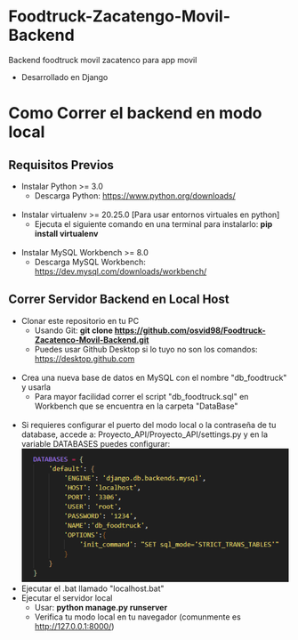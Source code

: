 # Foodtruck-Zacatengo-Movil-Backend
Backend foodtruck movil zacatenco para app movil
- Desarrollado en Django


# Como Correr el backend en modo local

## Requisitos Previos
- Instalar Python >= 3.0
    - Descarga Python: https://www.python.org/downloads/
  <br>
- Instalar virtualenv >= 20.25.0 [Para usar entornos virtuales en python]
    - Ejecuta el siguiente comando en una terminal para instalarlo: **pip install virtualenv**
  <br>
- Instalar MySQL Workbench >= 8.0
    - Descarga MySQL Workbench: https://dev.mysql.com/downloads/workbench/


## Correr Servidor Backend en Local Host
- Clonar este repositorio en tu PC
    - Usando Git: **git clone https://github.com/osvid98/Foodtruck-Zacatenco-Movil-Backend.git**
    - Puedes usar Github Desktop si lo tuyo no son los comandos: https://desktop.github.com
  <br>
- Crea una nueva base de datos en MySQL con el nombre "db_foodtruck" y usarla
   - Para mayor facilidad correr el script "db_foodtruck.sql" en Workbench que se encuentra en la carpeta "DataBase"
  <br>
- Si requieres configurar el puerto del modo local o la contraseña de tu database, accede a: Proyecto_API/Proyecto_API/settings.py y en la variable DATABASES puedes configurar: ![Config host & DB](image.png)
  <br>
- Ejecutar el .bat llamado "localhost.bat"
  <br>
- Ejecutar el servidor local
   - Usar: **python manage.py runserver**
   - Verifica tu modo local en tu navegador (comunmente es http://127.0.0.1:8000/)

